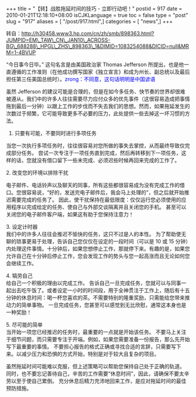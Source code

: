 +++
title = "【转】战胜拖延时间的技巧 - 立即行动吧！"
postid = 917
date = 2010-01-21T12:18:10+08:00
isCJKLanguage = true
toc = false
type = "post"
slug = "917"
aliases = [ "/post/917.html",]
categories = [ "news",]
+++


转自：http://h30458.www3.hp.com/cn/zh/smb/898363.html?JUMPID=EM\_TAW\_CN\_JAN10\_ACROSS-BG\_688288\_HPGL\_ZHS\_898363\_1&DIMID=1083254088&DICID=null&MRM=1-4BVUP

“今日事今日毕。” 这句名言是由美国政治家 Thomas Jefferson
所提出，也是他一直遵循的工作准则（在他成功撰写国家《独立宣言》和成为州长、副总统以及最后担任第三任美国总统时）。<span
style="color:blue;font-weight:blod;">zrong：不同意，这句话明明是中国谚语</span>

虽然 Jefferson
的建议可能是合理的，但是在如今多任务、快节奏的世界却很难被遵从。我们中的许多人往往需要尽力应付众多的优先事件（这很容易造成把事情拖到最后一分钟）以跟上工作的步伐而不失去我们的思想。然而，如果拖延发生的次数过于频繁，它可能导致更多不必要的压力，此处提供一些去掉这一坏习惯的方法。  
<!--more-->  
1. 只要有可能，不要同时进行多项任务  

当您一次执行多项任务时，往往很容易对您所做的事失去掌控，从而最终导致仅完成部分任务。
尝试一次专注于一项任务直到完成，然后再转移到下一项任务，这样的话，您就没有借口留下一些未完成、必须迟些时候再回来完成的工作了。

2\. 改变您的环境以排除干扰  

电子邮件、电话铃声以及聊天的同事，所有这些都很容易成为没有完成工作的借口。您很容易说，“好的，发送完电子邮件后，我会马上处理的”，但之后就开始推迟需要完成的任务了。
因此，使干扰保持在最低限度：仅仅运行您必须使用的应用程序以完成给定的任务、使自己与外部交谈隔离并且关闭您的手机。
甚至可以关闭您的电子邮件客户端，如果这有助于您保持注意力！

3\. 设定计时器  
我们中的许多人往往会推迟不愉快的任务，这只不过是人的本性。
为了帮助使无聊的琐事更易于处理，告诉自己您仅仅在设定的一段时间（可以是
10 或 15
分钟）内处理这件事情。十分钟后，如果您想停止工作，那就停下来。有趣的是，如果您允许自己在十分钟后停止工作，您会发现工作的势头与您一起高涨而且无论如何您会继续工作。

4\. 犒劳自己  
给自己一个积极的理由以完成工作。
告诉自己一旦完成任务，您就可以与同事一起出去吃午饭了。或者设定一小时的时间段，用于全神贯注于工作上，随后有十五分钟的休息时间：喝一杯您喜欢的茶。不需要特别的隆重奖励，只需能给您带来推动力的简单事物。
一旦完成任务，您甚至可以感觉到无比欣慰，通常这本身也是一种奖励！

5\. 尽可能的简单  
当开始一项您已经推迟的任务时，最重要的一点就是开始该任务。
不要马上关注于细节问题，而只需要专注于开端。例如，如果您需要准备一份报告，那么先开始写下最重要的事情。
不要担心报告的格式正确或寻找合适的言辞，只需要写下来。以减少压力和恐惧的方式开始，特别是对于较大且复杂的项目。

虽然拖延时间可能难以克服，但上述策略可以帮助您保持自己处于正确的轨道。
同时，也不要忘记善待自己，辛苦的工作需要“休息时间”，因此，请确保不要太辛劳以至于使自己累倒。
充分休息后精力充沛地回来工作，是应对拖延时间的最佳预防措施。

